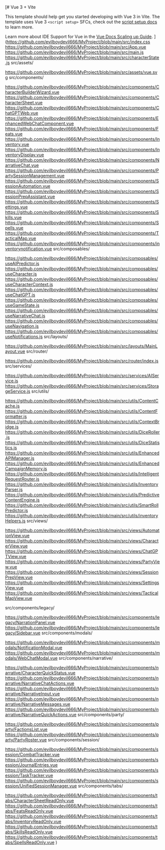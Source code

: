 [# Vue 3 + Vite

This template should help get you started developing with Vue 3 in Vite. The template uses Vue 3 `<script setup>` SFCs, check out the [script setup docs](https://v3.vuejs.org/api/sfc-script-setup.html#sfc-script-setup) to learn more.

Learn more about IDE Support for Vue in the [Vue Docs Scaling up Guide](https://vuejs.org/guide/scaling-up/tooling.html#ide-support).
](https://github.com/evilboydevil666/MyProject/blob/main/src/index.css
https://github.com/evilboydevil666/MyProject/blob/main/src/App.vue
https://github.com/evilboydevil666/MyProject/blob/main/src/main.js
https://github.com/evilboydevil666/MyProject/blob/main/src/characterState.js
src/assets/

https://github.com/evilboydevil666/MyProject/blob/main/src/assets/vue.svg
src/components/

https://github.com/evilboydevil666/MyProject/blob/main/src/components/CharacterBuilderWizard.vue
https://github.com/evilboydevil666/MyProject/blob/main/src/components/CharacterSheet.vue
https://github.com/evilboydevil666/MyProject/blob/main/src/components/ChatGPTWeb.vue
https://github.com/evilboydevil666/MyProject/blob/main/src/components/EnhancedWebChatComponent.vue
https://github.com/evilboydevil666/MyProject/blob/main/src/components/Feats.vue
https://github.com/evilboydevil666/MyProject/blob/main/src/components/Inventory.vue
https://github.com/evilboydevil666/MyProject/blob/main/src/components/InventoryDisplay.vue
https://github.com/evilboydevil666/MyProject/blob/main/src/components/NarrativeChat.vue
https://github.com/evilboydevil666/MyProject/blob/main/src/components/PartySessionManagement.vue
https://github.com/evilboydevil666/MyProject/blob/main/src/components/SessionAutomation.vue
https://github.com/evilboydevil666/MyProject/blob/main/src/components/SessionPrepAssistant.vue
https://github.com/evilboydevil666/MyProject/blob/main/src/components/Settings.vue
https://github.com/evilboydevil666/MyProject/blob/main/src/components/Skills.vue
https://github.com/evilboydevil666/MyProject/blob/main/src/components/Spells.vue
https://github.com/evilboydevil666/MyProject/blob/main/src/components/TacticalMap.vue
https://github.com/evilboydevil666/MyProject/blob/main/src/components/inventorynotification.vue
src/composables/

https://github.com/evilboydevil666/MyProject/blob/main/src/composables/useAIPredictor.js
https://github.com/evilboydevil666/MyProject/blob/main/src/composables/useCharacter.js
https://github.com/evilboydevil666/MyProject/blob/main/src/composables/useCharacterContext.js
https://github.com/evilboydevil666/MyProject/blob/main/src/composables/useChatGPT.js
https://github.com/evilboydevil666/MyProject/blob/main/src/composables/useGameState.js
https://github.com/evilboydevil666/MyProject/blob/main/src/composables/useNarrativeChat.js
https://github.com/evilboydevil666/MyProject/blob/main/src/composables/useNavigation.js
https://github.com/evilboydevil666/MyProject/blob/main/src/composables/useNotifications.js
src/layouts/

https://github.com/evilboydevil666/MyProject/blob/main/src/layouts/MainLayout.vue
src/router/

https://github.com/evilboydevil666/MyProject/blob/main/src/router/index.js
src/services/

https://github.com/evilboydevil666/MyProject/blob/main/src/services/AIService.js
https://github.com/evilboydevil666/MyProject/blob/main/src/services/StorageService.js
src/utils/

https://github.com/evilboydevil666/MyProject/blob/main/src/utils/ContentCache.js
https://github.com/evilboydevil666/MyProject/blob/main/src/utils/ContentFormatter.js
https://github.com/evilboydevil666/MyProject/blob/main/src/utils/ContextBridge.js
https://github.com/evilboydevil666/MyProject/blob/main/src/utils/DiceRoller.js
https://github.com/evilboydevil666/MyProject/blob/main/src/utils/DiceStatistics.js
https://github.com/evilboydevil666/MyProject/blob/main/src/utils/EnhancedAPIManager.js
https://github.com/evilboydevil666/MyProject/blob/main/src/utils/EnhancedCampaignMemory.js
https://github.com/evilboydevil666/MyProject/blob/main/src/utils/IntelligentRequestRouter.js
https://github.com/evilboydevil666/MyProject/blob/main/src/utils/InventoryParser.js
https://github.com/evilboydevil666/MyProject/blob/main/src/utils/PredictiveContentEngine.js
https://github.com/evilboydevil666/MyProject/blob/main/src/utils/SmartRollPredictor.js
https://github.com/evilboydevil666/MyProject/blob/main/src/utils/inventoryHelpers.js
src/views/

https://github.com/evilboydevil666/MyProject/blob/main/src/views/AutomationView.vue
https://github.com/evilboydevil666/MyProject/blob/main/src/views/CharacterView.vue
https://github.com/evilboydevil666/MyProject/blob/main/src/views/ChatGPTView.vue
https://github.com/evilboydevil666/MyProject/blob/main/src/views/PartyView.vue
https://github.com/evilboydevil666/MyProject/blob/main/src/views/SessionPrepView.vue
https://github.com/evilboydevil666/MyProject/blob/main/src/views/SettingsView.vue
https://github.com/evilboydevil666/MyProject/blob/main/src/views/TacticalMapView.vue

src/components/legacy/

https://github.com/evilboydevil666/MyProject/blob/main/src/components/legacy/NarrationPanel.vue
https://github.com/evilboydevil666/MyProject/blob/main/src/components/legacy/Sidebar.vue
src/components/modals/

https://github.com/evilboydevil666/MyProject/blob/main/src/components/modals/NotificationModal.vue
https://github.com/evilboydevil666/MyProject/blob/main/src/components/modals/WebChatModal.vue
src/components/narrative/

https://github.com/evilboydevil666/MyProject/blob/main/src/components/narrative/CharacterQuickStatus.vue
https://github.com/evilboydevil666/MyProject/blob/main/src/components/narrative/NarrativeChatActions.vue
https://github.com/evilboydevil666/MyProject/blob/main/src/components/narrative/NarrativeInput.vue
https://github.com/evilboydevil666/MyProject/blob/main/src/components/narrative/NarrativeMessages.vue
https://github.com/evilboydevil666/MyProject/blob/main/src/components/narrative/NarrativeQuickActions.vue
src/components/party/

https://github.com/evilboydevil666/MyProject/blob/main/src/components/party/FactionsList.vue
https://github.com/evilboydevil666/MyProject/blob/main/src/components/party/PartyRoster.vue
src/components/session/

https://github.com/evilboydevil666/MyProject/blob/main/src/components/session/CombatTracker.vue
https://github.com/evilboydevil666/MyProject/blob/main/src/components/session/JournalEntries.vue
https://github.com/evilboydevil666/MyProject/blob/main/src/components/session/TaskTracker.vue
https://github.com/evilboydevil666/MyProject/blob/main/src/components/session/UnifiedSessionManager.vue
src/components/tabs/

https://github.com/evilboydevil666/MyProject/blob/main/src/components/tabs/CharacterSheetReadOnly.vue
https://github.com/evilboydevil666/MyProject/blob/main/src/components/tabs/FeatsReadOnly.vue
https://github.com/evilboydevil666/MyProject/blob/main/src/components/tabs/InventoryReadOnly.vue
https://github.com/evilboydevil666/MyProject/blob/main/src/components/tabs/SkillsReadOnly.vue
https://github.com/evilboydevil666/MyProject/blob/main/src/components/tabs/SpellsReadOnly.vue
)
